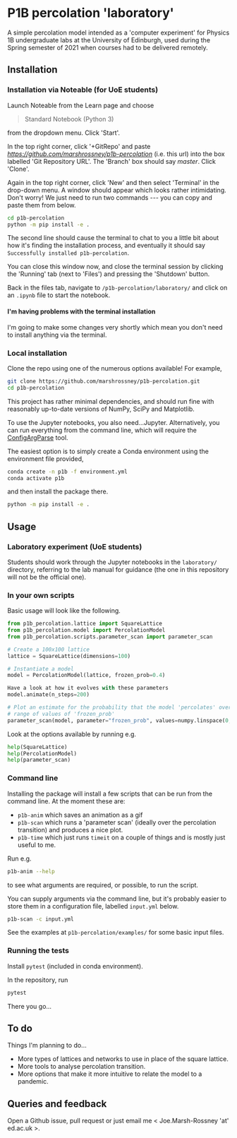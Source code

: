 # P1B percolation 'laboratory'

A simple percolation model intended as a 'computer experiment' for Physics 1B undergraduate labs at the University of Edinburgh, used during the Spring semester of 2021 when courses had to be delivered remotely.

## Installation

### Installation via Noteable (for UoE students)

Launch Noteable from the Learn page and choose

> Standard Notebook (Python 3)

from the dropdown menu.
Click 'Start'.

In the top right corner, click '+GitRepo' and paste *https://github.com/marshrossney/p1b-percolation* (i.e. this url) into the box labelled 'Git Repository URL'.
The 'Branch' box should say *master*.
Click 'Clone'.

Again in the top right corner, click 'New' and then select 'Terminal' in the drop-down menu.
A window should appear which looks rather intimidating.
Don't worry!
We just need to run two commands --- you can copy and paste them from below.
```bash
cd p1b-percolation
python -m pip install -e .
```
The second line should cause the terminal to chat to you a little bit about how it's finding the installation process, and eventually it should say `Successfully installed p1b-percolation`.

You can close this window now, and close the terminal session by clicking the 'Running' tab (next to 'Files') and pressing the 'Shutdown' button.

Back in the files tab, navigate to `/p1b-percolation/laboratory/` and click on an `.ipynb` file to start the notebook.

#### I'm having problems with the terminal installation

I'm going to make some changes very shortly which mean you don't need to install anything via the terminal.

### Local installation

Clone the repo using one of the numerous options available!
For example,
```bash
git clone https://github.com/marshrossney/p1b-percolation.git
cd p1b-percolation
```

This project has rather minimal dependencies, and should run fine with reasonably up-to-date versions of NumPy, SciPy and Matplotlib.

To use the Jupyter notebooks, you also need...Jupyter.
Alternatively, you can run everything from the command line, which will require the [ConfigArgParse](https://github.com/bw2/ConfigArgParse) tool.

The easiest option is to simply create a Conda environment using the environment file provided,
```bash
conda create -n p1b -f environment.yml
conda activate p1b
```
and then install the package there.
```bash
python -m pip install -e .
```

## Usage


### Laboratory experiment (UoE students)

Students should work through the Jupyter notebooks in the `laboratory/` directory, referring to the lab manual for guidance (the one in this repository will not be the official one).


### In your own scripts

Basic usage will look like the following.

```python
from p1b_percolation.lattice import SquareLattice
from p1b_percolation.model import PercolationModel
from p1b_percolation.scripts.parameter_scan import parameter_scan

# Create a 100x100 lattice
lattice = SquareLattice(dimensions=100)

# Instantiate a model
model = PercolationModel(lattice, frozen_prob=0.4)

Have a look at how it evolves with these parameters
model.animate(n_steps=200)

# Plot an estimate for the probability that the model 'percolates' over a
# range of values of 'frozen_prob'
parameter_scan(model, parameter="frozen_prob", values=numpy.linspace(0, 0.8, 40))
```

Look at the options available by running e.g.
```python
help(SquareLattice)
help(PercolationModel)
help(parameter_scan)
```

### Command line

Installing the package will install a few scripts that can be run from the command line.
At the moment these are:
* `p1b-anim` which saves an animation as a gif
* `p1b-scan` which runs a 'parameter scan' (ideally over the percolation transition) and produces a nice plot.
* `p1b-time` which just runs `timeit` on a couple of things and is mostly just useful to me.

Run e.g.
```bash
p1b-anim --help
```
to see what arguments are required, or possible, to run the script.

You can supply arguments via the command line, but it's probably easier to store them in a configuration file, labelled `input.yml` below.
```bash
p1b-scan -c input.yml
```
See the examples at `p1b-percolation/examples/` for some basic input files.

### Running the tests

Install `pytest` (included in conda environment).

In the repository, run
```bash
pytest
```
There you go...

## To do

Things I'm planning to do...

* More types of lattices and networks to use in place of the square lattice.
* More tools to analyse percolation transition.
* More options that make it more intuitive to relate the model to a pandemic.

## Queries and feedback

Open a Github issue, pull request or just email me < Joe.Marsh-Rossney 'at' ed.ac.uk >.
